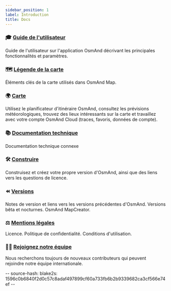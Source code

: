 ```yaml
---
sidebar_position: 1
label: Introduction
title: Docs
---
```



### 🎓 [Guide de l'utilisateur](/docs/user/)

Guide de l'utilisateur sur l'application OsmAnd décrivant les principales fonctionnalités et paramètres.

### 🗺️ [Légende de la carte](/docs/user/map-legend/)

Éléments clés de la carte utilisés dans OsmAnd Map.

### 🌍 [Carte](https://osmand.net/map)

Utilisez le planificateur d'itinéraire OsmAnd, consultez les prévisions météorologiques, trouvez des lieux intéressants sur la carte et travaillez avec votre compte OsmAnd Cloud (traces, favoris, données de compte).

### 📚 [Documentation technique](/docs/technical/)

Documentation technique connexe

### 🛠 [Construire](/docs/build-it/)

Construisez et créez votre propre version d'OsmAnd, ainsi que des liens vers les questions de licence.

### ⏪ [Versions](/docs/versions/)

Notes de version et liens vers les versions précédentes d'OsmAnd. Versions bêta et nocturnes. OsmAnd MapCreator.

### ⚖ [Mentions légales](/docs/legal/)

Licence. Politique de confidentialité. Conditions d'utilisation.

### 🚵‍♂️ [Rejoignez notre équipe](/docs/hiring/)

Nous recherchons toujours de nouveaux contributeurs qui peuvent rejoindre notre équipe internationale.


-- source-hash: blake2s: 1596c0b6840f2d0c57c8adaf497899cf60a733fb6b2b9339682ca3cf566e74ef --
